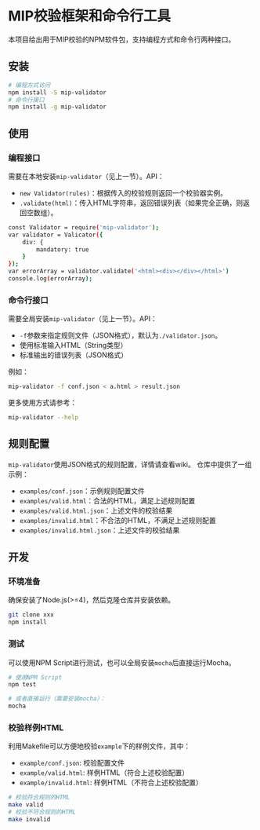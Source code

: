 # MIP校验框架和命令行工具

本项目给出用于MIP校验的NPM软件包，支持编程方式和命令行两种接口。

## 安装

```bash
# 编程方式访问
npm install -S mip-validator
# 命令行接口
npm install -g mip-validator
```

## 使用

### 编程接口

需要在本地安装`mip-validator`（见上一节）。API：

* `new Validator(rules)`：根据传入的校验规则返回一个校验器实例。
* `.validate(html)`：传入HTML字符串，返回错误列表（如果完全正确，则返回空数组）。

```bash
const Validator = require('mip-validator');
var validator = Valicator({
    div: {
        mandatory: true
    }
});
var errorArray = validator.validate('<html><div></div></html>')
console.log(errorArray);
```

### 命令行接口

需要全局安装`mip-validator`（见上一节）。API：

* `-f`参数来指定规则文件（JSON格式），默认为`./validator.json`。
* 使用标准输入HTML（String类型）
* 标准输出的错误列表（JSON格式）

例如：

```bash
mip-validator -f conf.json < a.html > result.json
```

更多使用方式请参考：

```bash
mip-validator --help
```

## 规则配置

`mip-validator`使用JSON格式的规则配置，详情请查看wiki。
仓库中提供了一组示例：

* `examples/conf.json`：示例规则配置文件
* `examples/valid.html`：合法的HTML，满足上述规则配置
* `examples/valid.html.json`：上述文件的校验结果
* `examples/invalid.html`：不合法的HTML，不满足上述规则配置
* `examples/invalid.html.json`：上述文件的校验结果

## 开发

### 环境准备

确保安装了Node.js(>=4)，然后克隆仓库并安装依赖。

```bash
git clone xxx
npm install
```

### 测试

可以使用NPM Script进行测试，也可以全局安装`mocha`后直接运行Mocha。

```bash
# 使用NPM Script
npm test

# 或者直接运行（需要安装mocha）：
mocha
```

### 校验样例HTML

利用Makefile可以方便地校验`example`下的样例文件，其中：

* `example/conf.json`: 校验配置文件
* `example/valid.html`: 样例HTML（符合上述校验配置）
* `example/invalid.html`: 样例HTML（不符合上述校验配置）

```bash
# 校验符合规则的HTML
make valid
# 校验不符合规则的HTML
make invalid
```
